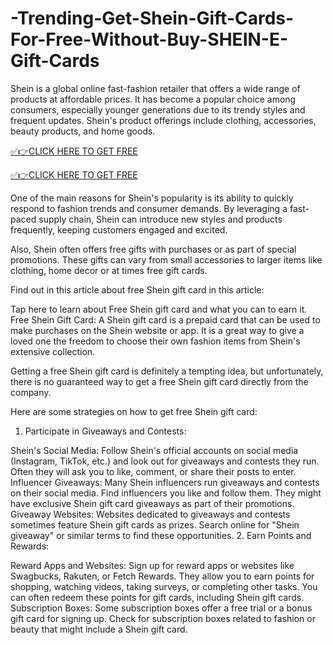 # -Trending-Get-Shein-Gift-Cards-For-Free-Without-Buy-SHEIN-E-Gift-Cards
Shein is a global online fast-fashion retailer that offers a wide range of products at affordable prices. It has become a popular choice among consumers, especially younger generations due to its trendy styles and frequent updates. Shein's product offerings include clothing, accessories, beauty products, and home goods.


[✅👉CLICK HERE TO GET FREE](https://shorter.me/nVzTR) 

[✅👉CLICK HERE TO GET FREE](https://shorter.me/nVzTR) 



One of the main reasons for Shein's popularity is its ability to quickly respond to fashion trends and consumer demands. By leveraging a fast-paced supply chain, Shein can introduce new styles and products frequently, keeping customers engaged and excited.

Also, Shein often offers free gifts with purchases or as part of special promotions. These gifts can vary from small accessories to larger items like clothing, home decor or at times free gift cards.

Find out in this article about free Shein gift card in this article:

Tap here to learn about Free Shein gift card and what you can to earn it.
Free Shein Gift Card:
A Shein gift card is a prepaid card that can be used to make purchases on the Shein website or app. It is a great way to give a loved one the freedom to choose their own fashion items from Shein's extensive collection.

Getting a free Shein gift card is definitely a tempting idea, but unfortunately, there is no guaranteed way to get a free Shein gift card directly from the company.

Here are some strategies on how to get free Shein gift card:

1. Participate in Giveaways and Contests:

Shein's Social Media: Follow Shein's official accounts on social media (Instagram, TikTok, etc.) and look out for giveaways and contests they run. Often they will ask you to like, comment, or share their posts to enter.
Influencer Giveaways: Many Shein influencers run giveaways and contests on their social media. Find influencers you like and follow them. They might have exclusive Shein gift card giveaways as part of their promotions.
Giveaway Websites: Websites dedicated to giveaways and contests sometimes feature Shein gift cards as prizes. Search online for "Shein giveaway" or similar terms to find these opportunities.
2. Earn Points and Rewards:

Reward Apps and Websites: Sign up for reward apps or websites like Swagbucks, Rakuten, or Fetch Rewards. They allow you to earn points for shopping, watching videos, taking surveys, or completing other tasks. You can often redeem these points for gift cards, including Shein gift cards.
Subscription Boxes: Some subscription boxes offer a free trial or a bonus gift card for signing up. Check for subscription boxes related to fashion or beauty that might include a Shein gift card.
